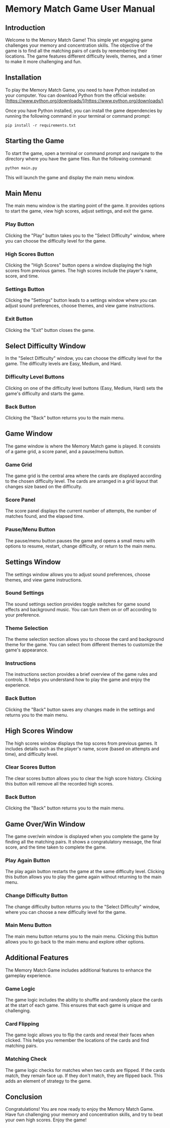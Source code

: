 # Memory Match Game User Manual

## Introduction

Welcome to the Memory Match Game! This simple yet engaging game challenges your memory and concentration skills. The objective of the game is to find all the matching pairs of cards by remembering their locations. The game features different difficulty levels, themes, and a timer to make it more challenging and fun.

## Installation

To play the Memory Match Game, you need to have Python installed on your computer. You can download Python from the official website: [https://www.python.org/downloads/](https://www.python.org/downloads/)

Once you have Python installed, you can install the game dependencies by running the following command in your terminal or command prompt:

```
pip install -r requirements.txt
```

## Starting the Game

To start the game, open a terminal or command prompt and navigate to the directory where you have the game files. Run the following command:

```
python main.py
```

This will launch the game and display the main menu window.

## Main Menu

The main menu window is the starting point of the game. It provides options to start the game, view high scores, adjust settings, and exit the game.

### Play Button

Clicking the "Play" button takes you to the "Select Difficulty" window, where you can choose the difficulty level for the game.

### High Scores Button

Clicking the "High Scores" button opens a window displaying the high scores from previous games. The high scores include the player's name, score, and time.

### Settings Button

Clicking the "Settings" button leads to a settings window where you can adjust sound preferences, choose themes, and view game instructions.

### Exit Button

Clicking the "Exit" button closes the game.

## Select Difficulty Window

In the "Select Difficulty" window, you can choose the difficulty level for the game. The difficulty levels are Easy, Medium, and Hard.

### Difficulty Level Buttons

Clicking on one of the difficulty level buttons (Easy, Medium, Hard) sets the game's difficulty and starts the game.

### Back Button

Clicking the "Back" button returns you to the main menu.

## Game Window

The game window is where the Memory Match game is played. It consists of a game grid, a score panel, and a pause/menu button.

### Game Grid

The game grid is the central area where the cards are displayed according to the chosen difficulty level. The cards are arranged in a grid layout that changes size based on the difficulty.

### Score Panel

The score panel displays the current number of attempts, the number of matches found, and the elapsed time.

### Pause/Menu Button

The pause/menu button pauses the game and opens a small menu with options to resume, restart, change difficulty, or return to the main menu.

## Settings Window

The settings window allows you to adjust sound preferences, choose themes, and view game instructions.

### Sound Settings

The sound settings section provides toggle switches for game sound effects and background music. You can turn them on or off according to your preference.

### Theme Selection

The theme selection section allows you to choose the card and background theme for the game. You can select from different themes to customize the game's appearance.

### Instructions

The instructions section provides a brief overview of the game rules and controls. It helps you understand how to play the game and enjoy the experience.

### Back Button

Clicking the "Back" button saves any changes made in the settings and returns you to the main menu.

## High Scores Window

The high scores window displays the top scores from previous games. It includes details such as the player's name, score (based on attempts and time), and difficulty level.

### Clear Scores Button

The clear scores button allows you to clear the high score history. Clicking this button will remove all the recorded high scores.

### Back Button

Clicking the "Back" button returns you to the main menu.

## Game Over/Win Window

The game over/win window is displayed when you complete the game by finding all the matching pairs. It shows a congratulatory message, the final score, and the time taken to complete the game.

### Play Again Button

The play again button restarts the game at the same difficulty level. Clicking this button allows you to play the game again without returning to the main menu.

### Change Difficulty Button

The change difficulty button returns you to the "Select Difficulty" window, where you can choose a new difficulty level for the game.

### Main Menu Button

The main menu button returns you to the main menu. Clicking this button allows you to go back to the main menu and explore other options.

## Additional Features

The Memory Match Game includes additional features to enhance the gameplay experience.

### Game Logic

The game logic includes the ability to shuffle and randomly place the cards at the start of each game. This ensures that each game is unique and challenging.

### Card Flipping

The game logic allows you to flip the cards and reveal their faces when clicked. This helps you remember the locations of the cards and find matching pairs.

### Matching Check

The game logic checks for matches when two cards are flipped. If the cards match, they remain face up. If they don't match, they are flipped back. This adds an element of strategy to the game.

## Conclusion

Congratulations! You are now ready to enjoy the Memory Match Game. Have fun challenging your memory and concentration skills, and try to beat your own high scores. Enjoy the game!